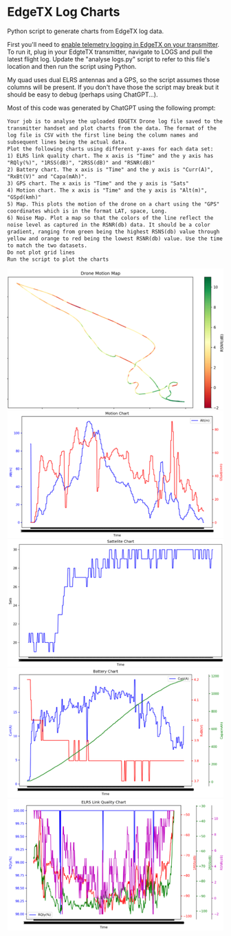 # EdgeTX Log Charts
Python script to generate charts from EdgeTX log data.

First you'll need to [enable telemetry logging in EdgeTX on your transmitter](https://oscarliang.com/log-telemetry/). To run it, plug in your EdgteTX transmitter, navigate to LOGS and pull the latest flight log. Update the "analyse logs.py" script to refer to this file's location and then run the script using Python.

My quad uses dual ELRS antennas and a GPS, so the script assumes those columns will be present. If you don't have those the script may break but it should be easy to debug (perhaps using ChatGPT...).

Most of this code was generated by ChatGPT using the following prompt:
```
Your job is to analyse the uploaded EDGETX Drone log file saved to the transmitter handset and plot charts from the data. The format of the log file is CSV with the first line being the column names and subsequent lines being the actual data.
Plot the following charts using different y-axes for each data set:
1) ELRS link quality chart. The x axis is "Time" and the y axis has "RQly(%)", "1RSS(dB)", "2RSS(dB)" and "RSNR(dB)"
2) Battery chart. The x axis is "Time" and the y axis is "Curr(A)", "RxBt(V)" and "Capa(mAh)".
3) GPS chart. The x axis is "Time" and the y axis is "Sats"
4) Motion chart. The x axis is "Time" and the y axis is "Alt(m)", "GSpd(kmh)"
5) Map. This plots the motion of the drone on a chart using the "GPS" coordinates which is in the format LAT, space, Long.
6) Noise Map. Plot a map so that the colors of the line reflect the noise level as captured in the RSNR(db) data. It should be a color gradient, ranging from green being the highest RSNS(db) value through yellow and orange to red being the lowest RSNR(db) value. Use the time to match the two datasets.
Do not plot grid lines
Run the script to plot the charts
```
![](1.png)
![](2.png)
![](3.png)
![](4.png)
![](5.png)
